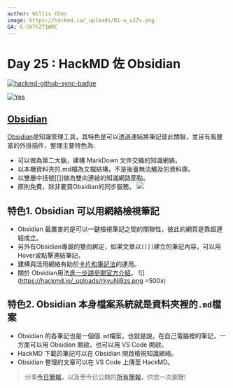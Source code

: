 ```yaml
---
author: Willis Chen
image: https://hackmd.io/_uploads/B1-u_uJZs.png
GA: G-CH7FZ71WRC
---
```


# Day 25 : HackMD 佐 Obsidian

[![hackmd-github-sync-badge](https://hackmd.io/o8IFhq81TtCV_K86lYWLcQ/badge)](https://hackmd.io/o8IFhq81TtCV_K86lYWLcQ)


[![Yes](https://img.youtube.com/vi/dJmXtgg6J1Q/0.jpg)](https://www.youtube.com/watch?v=dJmXtgg6J1Q)


## [Obsidian](https://obsidian.md/)
[Obsidian](https://obsidian.md/)是知識管理工具，其特色是可以透過連結將筆記彼此關聯，並且有風豐富的外掛插件，整理主要特色為:
- 可以做為第二大腦，建構 MarkDown 文件交織的知識網絡。
- 以本機資料夾的.md檔為文檔結構，不是後臺無法觸及的資料庫。
- 以雙層中括號[[]]做為雙向連結的知識網路節點。
- 原則免費，除非要買Obsidian的同步服務。
  ![](https://hackmd.io/_uploads/r1xJI25Ms.png)

## 特色1. Obsidian 可以用網絡檢視筆記
- Obsidian 最厲害的是可以一鍵檢視筆記之間的關聯性，彼此的網頁是靠超連結成立。
- 另外有Obsidian專屬的雙向綁定，如果文章以`[[]]`建立的筆記內容，可以用Hover或點擊連結筆記。
- 建構與活用網絡有助於[卡片和筆記法](https://www.books.com.tw/products/0010922143)的運用。
- 關於 Obsidian用法[進一步請參閱官方介紹](https://help.obsidian.md/Plugins/Graph+view)。
    ![](https://hackmd.io/_uploads/rkyuNi9zs.png =500x)

## 特色2. Obsidian 本身檔案系統就是資料夾裡的`.md`檔案
- Obsidian 的各筆記也是一個個`.md`檔案，也就是說，在自己電腦裡的筆記，一方面可以用 Obsidian 開啟，也可以用 VS Code 開啟。
- HackMD 下載的筆記可以在 Obsidian 開啟檢視知識網絡。
- Obsidian 整理的文章可以在 VS Code 上傳至 HackMD。


> 分享[今日簡報](https://hackmd.io/@wiimax/intro-hackmd-25)，以及至今已公開的[所有簡報](https://hackmd.io/@wiimax/intro-hackmd-slides)，供您一次瀏覽!